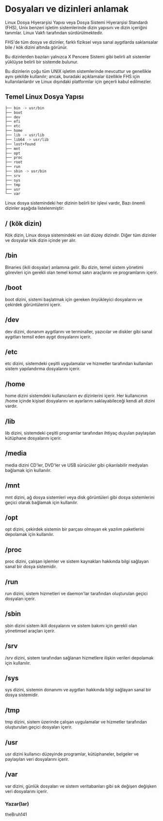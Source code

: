 # Dosyaları ve dizinleri anlamak

Linux Dosya Hiyerarşisi Yapısı veya Dosya Sistemi Hiyerarşisi Standardı (FHS), Unix benzeri işletim sistemlerinde dizin yapısını ve dizin içeriğini tanımlar. Linux Vakfı tarafından sürdürülmektedir.

FHS'de tüm dosya ve dizinler, farklı fiziksel veya sanal aygıtlarda saklansalar bile / kök dizini altında görünür.

Bu dizinlerden bazıları yalnızca X Pencere Sistemi gibi belirli alt sistemler yüklüyse belirli bir sistemde bulunur.

Bu dizinlerin çoğu tüm UNIX işletim sistemlerinde mevcuttur ve genellikle aynı şekilde kullanılır; ancak, buradaki açıklamalar özellikle FHS için kullanılanlardır ve Linux dışındaki platformlar için geçerli kabul edilmezler.

## Temel Linux Dosya Yapısı

```bash
├── bin -> usr/bin
├── boot
├── dev
├── efi
├── etc
├── home
├── lib -> usr/lib
├── lib64 -> usr/lib
├── lost+found
├── mnt
├── opt
├── proc
├── root
├── run
├── sbin -> usr/bin
├── srv
├── sys
├── tmp
├── usr
└── var
```

Linux dosya sistemindeki her dizinin belirli bir işlevi vardır, Bazı önemli dizinler aşağıda listelenmiştir:

## / (kök dizin)

Kök dizin, Linux dosya sistemindeki en üst düzey dizindir. Diğer tüm dizinler ve dosyalar kök dizin içinde yer alır.

## /bin

Binaries (ikili dosyalar) anlamına gelir. Bu dizin, temel sistem yönetimi görevleri için gerekli olan temel komut satırı araçlarını ve programlarını içerir.

## /boot

boot dizini, sistemi başlatmak için gereken önyükleyici dosyalarını ve çekirdek görüntülerini içerir.

## /dev

dev dizini, donanım aygıtlarını ve terminaller, yazıcılar ve diskler gibi sanal aygıtları temsil eden aygıt dosyalarını içerir.

## /etc

etc dizini, sistemdeki çeşitli uygulamalar ve hizmetler tarafından kullanılan sistem yapılandırma dosyalarını içerir.

## /home

home dizini sistemdeki kullanıcıların ev dizinlerini içerir. Her kullanıcının /home içinde kişisel dosyalarını ve ayarlarını saklayabileceği kendi alt dizini vardır.

## /lib

lib dizini, sistemdeki çeşitli programlar tarafından ihtiyaç duyulan paylaşılan kütüphane dosyalarını içerir.

## /media

media dizini CD'ler, DVD'ler ve USB sürücüler gibi çıkarılabilir medyaları bağlamak için kullanılır.

## /mnt

mnt dizini, ağ dosya sistemleri veya disk görüntüleri gibi dosya sistemlerini geçici olarak bağlamak için kullanılır.

## /opt

opt dizini, çekirdek sistemin bir parçası olmayan ek yazılım paketlerini depolamak için kullanılır.

## /proc

proc dizini, çalışan işlemler ve sistem kaynakları hakkında bilgi sağlayan sanal bir dosya sistemidir.

## /run

run dizini, sistem hizmetleri ve daemon'lar tarafından oluşturulan geçici dosyaları içerir.

## /sbin

sbin dizini sistem ikili dosyalarını ve sistem bakımı için gerekli olan yönetimsel araçları içerir.

## /srv

/srv dizini, sistem tarafından sağlanan hizmetlere ilişkin verileri depolamak için kullanılır.

## /sys

sys dizini, sistemin donanımı ve aygıtları hakkında bilgi sağlayan sanal bir dosya sistemidir.

## /tmp

tmp dizini, sistem üzerinde çalışan uygulamalar ve hizmetler tarafından oluşturulan geçici dosyaları içerir.

## /usr

usr dizini kullanıcı düzeyinde programlar, kütüphaneler, belgeler ve paylaşılan veri dosyalarını içerir.

## /var

var dizini, günlük dosyaları ve sistem veritabanları gibi sık değişen değişken veri dosyalarını içerir.

### Yazar(lar)

theBruh141
